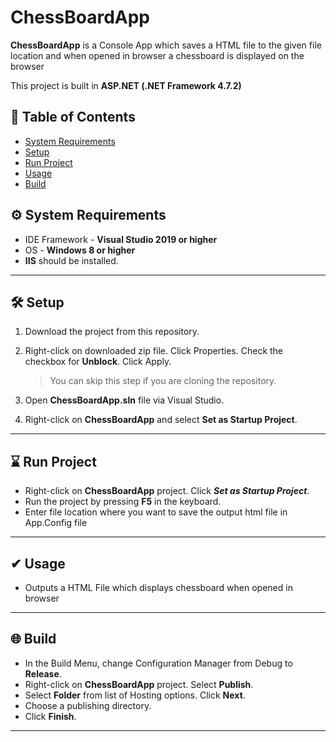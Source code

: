 # ChessBoardApp

**ChessBoardApp** is a Console App which saves a HTML file to the given file location and when opened in browser a chessboard is displayed on the browser

This project is built in **ASP.NET  (.NET Framework 4.7.2)**


## 📒 Table of Contents 

- [System Requirements](#-system-requirements)
- [Setup](#-setup)
- [Run Project](#-run-project)
- [Usage](#-usage)
- [Build](#-build)

## ⚙ System Requirements

* IDE Framework - **Visual Studio 2019 or higher**
* OS - **Windows 8 or higher**
* **IIS** should be installed.
---
## 🛠 Setup

1. Download the project from this repository.
2. Right-click on downloaded zip file. Click Properties. Check the checkbox for **Unblock**. Click Apply.
	> You can skip this step if you are cloning the repository.
	
3. Open **ChessBoardApp.sln** file via Visual Studio.
4. Right-click on **ChessBoardApp** and select **Set as Startup Project**.

---
## ⌛ Run Project

* Right-click on **ChessBoardApp** project. Click _**Set as Startup Project**_.
* Run the project by pressing **F5** in the keyboard.
* Enter file location where you want to save the output html file in App.Config file

---
## ✔ Usage

* Outputs a HTML File which displays chessboard when opened in browser
---
## 🌐 Build

* In the Build Menu, change Configuration Manager from Debug to **Release**.
* Right-click on **ChessBoardApp** project. Select **Publish**.
* Select **Folder** from list of Hosting options. Click **Next**.
* Choose a publishing directory. 
* Click **Finish**.
---




